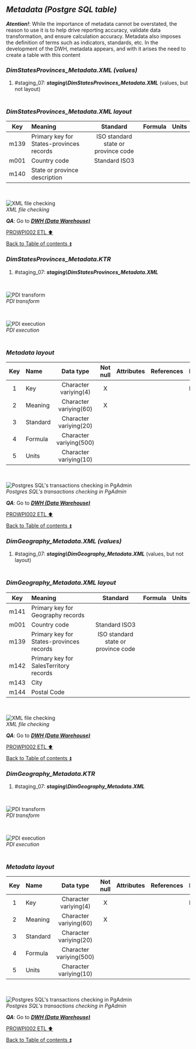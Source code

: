 ## **_Metadata (Postgre SQL table)_**  

**_Atention!_**: While the importance of metadata cannot be overstated, the reason to use it is to help drive reporting accuracy, validate data transformation, and ensure calculation accuracy. Metadata also imposes the definition of terms such as indicators, standards, etc. In the development of the DWH, metadata appears, and with it arises the need to create a table with this content  

### **_DimStatesProvinces\_Metadata.XML (values)_**  
  1. #staging_07: **_staging\DimStatesProvinces\_Metadata.XML_** (values, but not layout)  

### **_<p><br>DimStatesProvinces\_Metadata.XML layout</p>_**  

| Key      	| Meaning                                 | Standard              | Formula                                                                  | Units |
| :-------: | :-------------------------------------- | :-------------------: | :----------------------------------------------------------------------- | :---: |
| m139      | Primary key for States-provinces records| ISO standard state or province code                    |                                                                           |       |
| m001      | Country code                            | Standard ISO3         |                                                                          |       |
| m140      | State or province description           |                       |                                                                          |       |

   <p><br></p>  
 
  ![XML file checking](https://i.imgur.com/Mcmx71C.png)  
  _XML file checking_  

  **_QA_**: Go to **_[DWH (Data Warehouse)](dwh.md)_**  

[PROWPI002 ETL :arrow_up:](prowpi002_etl_adventureworksdw2022_db.md)  

[Back to Table of contents :arrow_double_up:](../README.md)  


### **_DimStatesProvinces\_Metadata.KTR_**  
  1. #staging_07: **_staging\DimStatesProvinces\_Metadata.XML_**  

   <p><br></p>  

  ![PDI transform](https://i.imgur.com/oxukr9x.png)  
  _PDI transform_  

  <p><br></p>  

  ![PDI execution](https://i.imgur.com/3CfGC1L.png)  
  _PDI execution_ 

### **_<p><br>Metadata layout</p>_**  

| Key	| Name                  | Data type              | Not null | Attributes | References            | Description |
| :-: | :-------------------- | :--------------------: | :------: | :--------- | :-------------------- | :-----------| 
| 1   | Key                   | Character variying(4)  | X        |            |                       | PK,FK       |
| 2   | Meaning               | Character variying(60) | X        |            |                       |             |
| 3   | Standard              | Character variying(20) |          |            |                       |             |
| 4   | Formula               | Character variying(500)|          |            |                       |             |
| 5   | Units                 | Character variying(10) |          |            |                       |             |

   <p><br></p>  
 
  ![Postgres SQL's transactions checking in PgAdmin](https://i.imgur.com/e2S3DtX.png)  
  _Postgres SQL's transactions checking in PgAdmin_  

  **_QA_**: Go to **_[DWH (Data Warehouse)](dwh.md)_**  

[PROWPI002 ETL :arrow_up:](prowpi002_etl_adventureworksdw2022_db.md)  

[Back to Table of contents :arrow_double_up:](../README.md)  

### **_DimGeography\_Metadata.XML (values)_**  
  1. #staging_07: **_staging\DimGeography\_Metadata.XML_** (values, but not layout)  

### **_<p><br>DimGeography\_Metadata.XML layout</p>_**  

| Key      	| Meaning                                 | Standard              | Formula                                                                  | Units |
| :-------: | :-------------------------------------- | :-------------------: | :----------------------------------------------------------------------- | :---: |
| m141      | Primary key for Geography records       |                       |                                                                          |       |
| m001      | Country code                            | Standard ISO3         |                                                                          |       |
| m139      | Primary key for States-provinces records| ISO standard state or province code                    |                                                                           |       |
| m142      | Primary key for SalesTerritory records  |                       |                                                                          |       |
| m143      | City                                    |                       |                                                                          |       |
| m144      | Postal Code                             |                       |                                                                          |       |

   <p><br></p>  
 
  ![XML file checking](https://i.imgur.com/EQWRj60.png)  
  _XML file checking_  

  **_QA_**: Go to **_[DWH (Data Warehouse)](dwh.md)_**  

[PROWPI002 ETL :arrow_up:](prowpi002_etl_adventureworksdw2022_db.md)  

[Back to Table of contents :arrow_double_up:](../README.md)  


### **_DimGeography\_Metadata.KTR_**  
  1. #staging_07: **_staging\DimGeography\_Metadata.XML_**  

   <p><br></p>  

  ![PDI transform](https://i.imgur.com/wVkyxDR.png)  
  _PDI transform_  

  <p><br></p>  

  ![PDI execution](https://i.imgur.com/iGnLYoL.png)  
  _PDI execution_ 

### **_<p><br>Metadata layout</p>_**  

| Key	| Name                  | Data type              | Not null | Attributes | References            | Description |
| :-: | :-------------------- | :--------------------: | :------: | :--------- | :-------------------- | :-----------| 
| 1   | Key                   | Character variying(4)  | X        |            |                       | PK,FK       |
| 2   | Meaning               | Character variying(60) | X        |            |                       |             |
| 3   | Standard              | Character variying(20) |          |            |                       |             |
| 4   | Formula               | Character variying(500)|          |            |                       |             |
| 5   | Units                 | Character variying(10) |          |            |                       |             |

   <p><br></p>  
 
  ![Postgres SQL's transactions checking in PgAdmin](https://i.imgur.com/33zvtJk.png)  
  _Postgres SQL's transactions checking in PgAdmin_  

  **_QA_**: Go to **_[DWH (Data Warehouse)](dwh.md)_**  

[PROWPI002 ETL :arrow_up:](prowpi002_etl_adventureworksdw2022_db.md)  

[Back to Table of contents :arrow_double_up:](../README.md)  